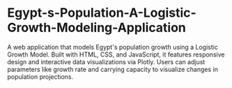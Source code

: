 # Egypt-s-Population-A-Logistic-Growth-Modeling-Application
A web application that models Egypt's population growth using a Logistic Growth Model. Built with HTML, CSS, and JavaScript, it features responsive design and interactive data visualizations via Plotly. Users can adjust parameters like growth rate and carrying capacity to visualize changes in population projections.

